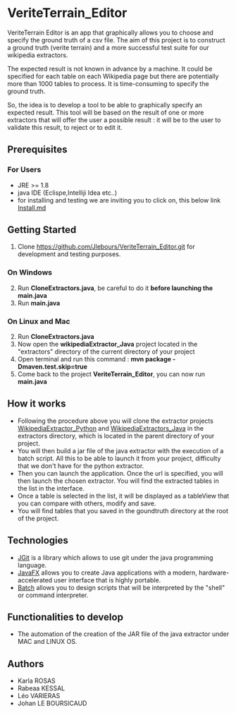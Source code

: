 # VeriteTerrain_Editor

VeriteTerrain Editor is an app that graphically allows you to choose and specify the ground truth of a csv file.
The aim of this project is to construct a ground truth (verite terrain) and a more successful test suite for our
wikipedia extractors.

The expected result is not known in advance by a machine. It could be specified for each table on each Wikipedia page
but there are potentially more than 1000 tables to process. It is time-consuming to specify the ground truth.

So, the idea is to develop a tool to be able to graphically specify an expected result.
This tool will be based on the result of one or more extractors that will offer the user a possible result :
it will be to the user to validate this result, to reject or to edit it.

## Prerequisites
### For Users
* JRE >= 1.8
* java IDE  (Eclispe,Intelliji Idea etc..)
* for installing and testing we are inviting you to click on, this below link
  [Install.md](https://github.com/Jlebours/VeriteTerrain_Editor/blob/master/INSTALL.md)

## Getting Started
1) Clone https://github.com/Jlebours/VeriteTerrain_Editor.git for development and testing purposes.
### On Windows
2) Run **CloneExtractors.java**, be careful to do it **before launching the main.java**
3) Run **main.java**
### On Linux and Mac
2) Run **CloneExtractors.java**
3) Now open the **wikipediaExtractor_Java** project located in the "extractors" directory of the current directory of your project
4) Open terminal and run this command : **mvn package -Dmaven.test.skip=true**
5) Come back to the project **VeriteTerrain_Editor**, you can now run **main.java**

## How it works
* Following the procedure above you will clone the extractor projects [WikipediaExtractor_Python](https://github.com/Jlebours/WikipediaExtractor_Python)
  and [WikipediaExtractors_Java](https://github.com/Jlebours/PDL_1920_groupe-7) in the extractors directory,
  which is located in the parent directory of your project.
* You will then build a jar file of the java extractor with the execution of a batch script. 
  All this to be able to launch it from your project, difficulty that we don't have for the python extractor.
* Then you can launch the application. Once the url is specified, you will then launch the chosen extractor.
  You will find the extracted tables in the list in the interface.
* Once a table is selected in the list, it will be displayed as a tableView that you can compare with others,
  modify and save.
* You will find tables that you saved in the goundtruth directory at the root of the project.

## Technologies
* [JGit](https://git-scm.com/book/fr/v2/Annexe-B%3A-Embarquer-Git-dans-vos-applications-JGit) is a library 
  which allows to use git under the java programming language.
* [JavaFX](https://openjfx.io/openjfx-docs/) allows you to create Java applications with a modern, hardware-accelerated 
  user interface that is highly portable. 
* [Batch](https://windows.developpez.com/cours/ligne-commande/?page=page_24) allows you to design scripts 
  that will be interpreted by the "shell" or command interpreter.
  
## Functionalities to develop
* The automation of the creation of the JAR file of the java extractor under MAC and LINUX OS.

## Authors 
* Karla ROSAS
* Rabeaa KESSAL
* Léo VARIERAS
* Johan LE BOURSICAUD
  

  